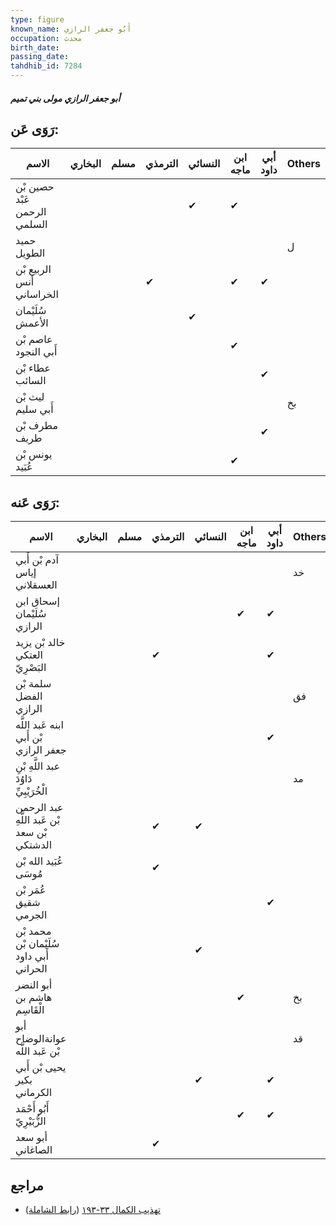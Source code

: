 ```yaml
---
type: figure
known_name: أَبُو جعفر الرازي
occupation: محدث
birth_date:
passing_date:
tahdhib_id: 7284
---
```

##### أبو جعفر الرازي مولى بني تميم

## رَوَى عَن:
| الاسم                        | البخاري | مسلم | الترمذي | النسائي | ابن ماجه | أبي داود | Others |
| ---------------------------- | ------- | ---- | ------- | ------- | -------- | -------- | ------ |
| حصين بْن عَبْد الرحمن السلمي |         |      |         | ✔       | ✔        |          |        |
| حميد الطويل                  |         |      |         |         |          |          | ل      |
| الربيع بْن أنس الخراساني     |         |      | ✔       |         | ✔        | ✔        |        |
| سُلَيْمان الأعمش             |         |      |         | ✔       |          |          |        |
| عاصم بْن أَبي النجود         |         |      |         |         | ✔        |          |        |
| عطاء بْن السائب              |         |      |         |         |          | ✔        |        |
| ليث بْن أَبي سليم            |         |      |         |         |          |          | بخ     |
| مطرف بْن طريف                |         |      |         |         |          | ✔        |        |
| يونس بْن عُبَيد              |         |      |         |         | ✔        |          |        |
## رَوَى عَنه:
| الاسم                                       | البخاري | مسلم | الترمذي | النسائي | ابن ماجه | أبي داود | Others |
| ------------------------------------------- | ------- | ---- | ------- | ------- | -------- | -------- | ------ |
| آدم بْن أَبي إياس العسقلاني                 |         |      |         |         |          |          | خد     |
| إسحاق ابن سُلَيْمان الرازي                  |         |      |         |         | ✔        | ✔        |        |
| خالد بْن يزيد العتكي البَصْرِيّ             |         |      | ✔       |         |          | ✔        |        |
| سلمة بْن الفضل الرازي                       |         |      |         |         |          |          | فق     |
| ابنه عَبد اللَّه بْن أَبي جعفر الرازي       |         |      |         |         |          | ✔        |        |
| عبد اللَّهِ بْنِ دَاوُدَ الْخُرَيْبِيِّ     |         |      |         |         |          |          | مد     |
| عبد الرحمن بْن عَبد اللَّهِ بْن سعد الدشتكي |         |      | ✔       | ✔       |          |          |        |
| عُبَيد الله بْن مُوسَى                      |         |      | ✔       |         |          |          |        |
| عُمَر بْن شقيق الجرمي                       |         |      |         |         |          | ✔        |        |
| محمد بْن سُلَيْمان بْن أَبي داود الحراني    |         |      |         | ✔       |          |          |        |
| أبو النضر هاشم بن الْقَاسِم                 |         |      |         |         | ✔        |          | بخ     |
| أبو عوانةالوضاح بْن عَبد اللَّه             |         |      |         |         |          |          | قد     |
| يحيى بْن أَبي بكير الكرماني                 |         |      |         | ✔       |          | ✔        |        |
| أَبُو أَحْمَد الزُّبَيْرِيّ                 |         |      |         |         | ✔        | ✔        |        |
| أبو سعد الصاغاني                            |         |      | ✔       |         |          |          |        |
## مراجع
- [تهذيب الكمال ٣٣-١٩٣](obsidian://open?vault=Tahdhib-al-Kamal&file=Figures/٧٢٨٤-أبو%20جعفر%20الرازي%20مولى%20بني%20تميم) ([رابط الشاملة](https://shamela.ws/book/3722/17864))
